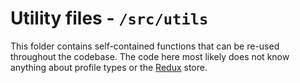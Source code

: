 # Utility files - `/src/utils`

This folder contains self-contained functions that can be re-used throughout the codebase. The code here most likely does not know anything about profile types or the [Redux](http://redux.js.org/) store.
